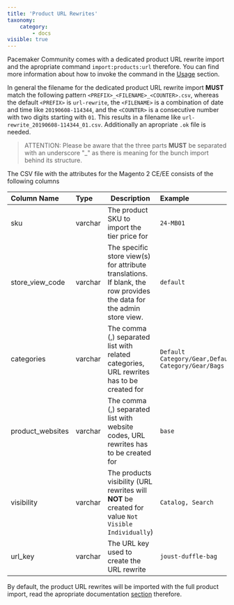 ```yaml
---
title: 'Product URL Rewrites'
taxonomy:
    category:
        - docs
visible: true
---
```


Pacemaker Community comes with a dedicated product URL rewrite import and the apropriate command `import:products:url` therefore. You can find more information about how to invoke the command in the [Usage](/getting-started/usage) section.

In general the filename for the dedicated product URL rewrite import **MUST** match the following pattern `<PREFIX>_<FILENAME>_<COUNTER>.csv`, whereas the default `<PREFIX>` is `url-rewrite`, the `<FILENAME>` is a combination of date and time like `20190608-114344`, and the `<COUNTER>` is a consecutive number with two digits starting with `01`. This results in a filename like `url-rewrite_20190608-114344_01.csv`. Additionally an apropriate `.ok` file is needed.

> ATTENTION: Please be aware that the three parts **MUST** be separated with an underscore "_" as there is meaning for the bunch import behind its structure.

The CSV file with the attributes for the Magento 2 CE/EE consists of the following columns

| Column Name      | Type     | Description                                                                               | Example      |
|:-----------------|:---------|-------------------------------------------------------------------------------------------|:-------------|
| sku              | varchar  | The product SKU to import the tier price for                                              |     `24-MB01`|
| store_view_code  | varchar  | The specific store view(s) for attribute translations. If blank, the row provides the data for the admin store view. | `default` |
| categories       | varchar  | The comma (,) separated list with related categories, URL rewrites has to be created for  | `Default Category/Gear,Default Category/Gear/Bags` |
| product_websites | varchar  | The comma (,) separated list with website codes, URL rewrites has to be created for       |       `base` |
| visibility       | varchar  | The products visibility (URL rewrites will **NOT** be created for value `Not Visible Individually`) | `Catalog, Search` |
| url_key          | varchar  | The URL key used to create the URL rewrite                                                | `joust-duffle-bag` |

By default, the product URL rewrites will be imported with the full product import, read the apropriate documentation [section](https://docs.m2if.com/file-structure/product-import) therefore.